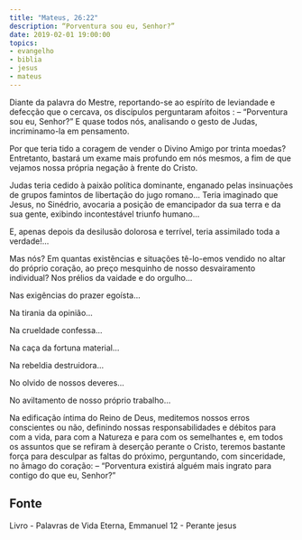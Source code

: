 ```yaml
---
title: "Mateus, 26:22"
description: “Porventura sou eu, Senhor?”
date: 2019-02-01 19:00:00
topics: 
- evangelho
- biblia
- jesus
- mateus
---
```


Diante da palavra do Mestre, reportando-se ao espírito de leviandade e defecção que o
cercava, os discípulos perguntaram afoitos :
– “Porventura sou eu, Senhor?”
E quase todos nós, analisando o gesto de Judas, incriminamo-la em pensamento.

Por que teria tido a coragem de vender o Divino Amigo por trinta moedas?
Entretanto, bastará um exame mais profundo em nós mesmos, a fim de que vejamos
nossa própria negação à frente do Cristo.

Judas teria cedido à paixão política dominante, enganado pelas insinuações de grupos
famintos de libertação do jugo romano... Teria imaginado que Jesus, no Sinédrio, avocaria
a posição de emancipador da sua terra e da sua gente, exibindo incontestável triunfo
humano...

E, apenas depois da desilusão dolorosa e terrível, teria assimilado toda a verdade!...

Mas nós?
Em quantas existências e situações tê-lo-emos vendido no altar do próprio coração, ao
preço mesquinho de nosso desvairamento individual?
Nos prélios da vaidade e do orgulho...

Nas exigências do prazer egoísta...

Na tirania da opinião...

Na crueldade confessa...

Na caça da fortuna material...

Na rebeldia destruidora...

No olvido de nossos deveres...

No aviltamento de nosso próprio trabalho...

Na edificação íntima do Reino de Deus, meditemos nossos erros conscientes ou não,
definindo nossas responsabilidades e débitos para com a vida, para com a Natureza e
para com os semelhantes e, em todos os assuntos que se refiram à deserção perante o
Cristo, teremos bastante força para desculpar as faltas do próximo, perguntando, com
sinceridade, no âmago do coração:
– “Porventura existirá alguém mais ingrato para contigo do que eu, Senhor?”



## Fonte
Livro - Palavras de Vida Eterna, Emmanuel
12 - Perante jesus
